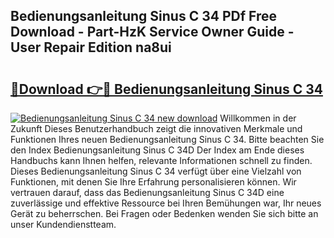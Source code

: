 ## Bedienungsanleitung Sinus C 34 PDf Free Download - Part-HzK Service Owner Guide - User Repair Edition na8ui

# <h2><a href="http://df3z84.blite.top/?on=Bedienungsanleitung+Sinus+C+34">🔗Download 👉🔴 Bedienungsanleitung Sinus C 34</a></h2>

[![Bedienungsanleitung Sinus C 34 new download](https://i.imgur.com/lujVjoI.png)](http://df3z84.blite.top/?on=Bedienungsanleitung+Sinus+C+34)
Willkommen in der Zukunft Dieses Benutzerhandbuch zeigt die innovativen Merkmale und Funktionen Ihres neuen Bedienungsanleitung Sinus C 34. Bitte beachten Sie den Index Bedienungsanleitung Sinus C 34D Der Index am Ende dieses Handbuchs kann Ihnen helfen, relevante Informationen schnell zu finden. Dieses Bedienungsanleitung Sinus C 34 verfügt über eine Vielzahl von Funktionen, mit denen Sie Ihre Erfahrung personalisieren können. Wir vertrauen darauf, dass das Bedienungsanleitung Sinus C 34D eine zuverlässige und effektive Ressource bei Ihren Bemühungen war, Ihr neues Gerät zu beherrschen. Bei Fragen oder Bedenken wenden Sie sich bitte an unser Kundendienstteam.
